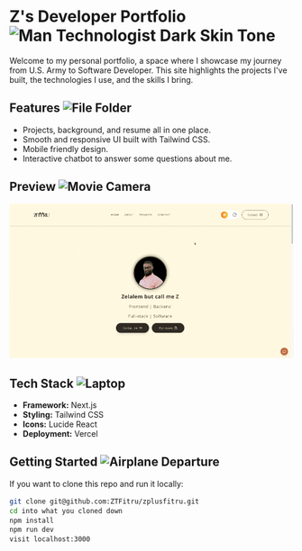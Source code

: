 # Z's Developer Portfolio <img src="https://raw.githubusercontent.com/Tarikul-Islam-Anik/Animated-Fluent-Emojis/master/Emojis/People%20with%20professions/Man%20Technologist%20Dark%20Skin%20Tone.png" alt="Man Technologist Dark Skin Tone" width="25" height="25" />

Welcome to my personal portfolio, a space where I showcase my journey from U.S. Army to Software Developer. 
This site highlights the projects I've built, the technologies I use, and the skills I bring.

## Features <img src="https://raw.githubusercontent.com/Tarikul-Islam-Anik/Animated-Fluent-Emojis/master/Emojis/Objects/File%20Folder.png" alt="File Folder" width="25" height="25" />
- Projects, background, and resume all in one place.
- Smooth and responsive UI built with Tailwind CSS.
- Mobile friendly design. 
- Interactive chatbot to answer some questions about me.

## Preview <img src="https://raw.githubusercontent.com/Tarikul-Islam-Anik/Animated-Fluent-Emojis/master/Emojis/Objects/Movie%20Camera.png" alt="Movie Camera" width="25" height="25" />

![Preview](public/zplusfitruPortfolio.gif)

## Tech Stack <img src="https://raw.githubusercontent.com/Tarikul-Islam-Anik/Animated-Fluent-Emojis/master/Emojis/Objects/Laptop.png" alt="Laptop" width="25" height="25" />
- **Framework:** Next.js
- **Styling:** Tailwind CSS
- **Icons:** Lucide React
- **Deployment:** Vercel

## Getting Started <img src="https://raw.githubusercontent.com/Tarikul-Islam-Anik/Animated-Fluent-Emojis/master/Emojis/Travel%20and%20places/Airplane%20Departure.png" alt="Airplane Departure" width="25" height="25" />

If you want to clone this repo and run it locally:

```bash
git clone git@github.com:ZTFitru/zplusfitru.git
cd into what you cloned down
npm install
npm run dev
visit localhost:3000
